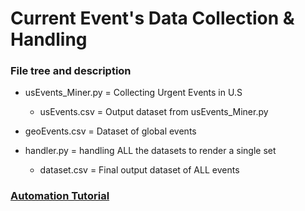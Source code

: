 # Current Event's Data Collection & Handling

### File tree and description
	
- usEvents_Miner.py = Collecting Urgent Events in U.S
		
	- usEvents.csv = Output dataset from usEvents_Miner.py
	
- geoEvents.csv = Dataset of global events
	
- handler.py = handling ALL the datasets to render a single set
	
	- dataset.csv = Final output dataset of ALL events
		

### [Automation Tutorial](https://github.com/antonio-hickey/gDash/blob/main/data/README.md)


